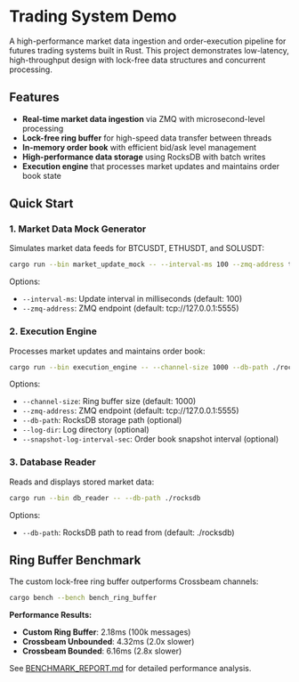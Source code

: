 # Trading System Demo

A high-performance market data ingestion and order-execution pipeline for futures trading systems built in Rust. This project demonstrates low-latency, high-throughput design with lock-free data structures and concurrent processing.

## Features

- **Real-time market data ingestion** via ZMQ with microsecond-level processing
- **Lock-free ring buffer** for high-speed data transfer between threads
- **In-memory order book** with efficient bid/ask level management
- **High-performance data storage** using RocksDB with batch writes
- **Execution engine** that processes market updates and maintains order book state

## Quick Start

### 1. Market Data Mock Generator

Simulates market data feeds for BTCUSDT, ETHUSDT, and SOLUSDT:

```bash
cargo run --bin market_update_mock -- --interval-ms 100 --zmq-address tcp://127.0.0.1:5555
```

Options:

- `--interval-ms`: Update interval in milliseconds (default: 100)
- `--zmq-address`: ZMQ endpoint (default: tcp://127.0.0.1:5555)

### 2. Execution Engine

Processes market updates and maintains order book:

```bash
cargo run --bin execution_engine -- --channel-size 1000 --db-path ./rocksdb
```

Options:

- `--channel-size`: Ring buffer size (default: 1000)
- `--zmq-address`: ZMQ endpoint (default: tcp://127.0.0.1:5555)
- `--db-path`: RocksDB storage path (optional)
- `--log-dir`: Log directory (optional)
- `--snapshot-log-interval-sec`: Order book snapshot interval (optional)

### 3. Database Reader

Reads and displays stored market data:

```bash
cargo run --bin db_reader -- --db-path ./rocksdb
```

Options:

- `--db-path`: RocksDB path to read from (default: ./rocksdb)

## Ring Buffer Benchmark

The custom lock-free ring buffer outperforms Crossbeam channels:

```bash
cargo bench --bench bench_ring_buffer
```

**Performance Results:**

- **Custom Ring Buffer**: 2.18ms (100k messages)
- **Crossbeam Unbounded**: 4.32ms (2.0x slower)
- **Crossbeam Bounded**: 6.16ms (2.8x slower)

See [BENCHMARK_REPORT.md](BENCHMARK_REPORT.md) for detailed performance analysis.
